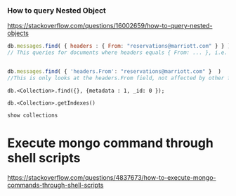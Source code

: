 




### How to query Nested Object
https://stackoverflow.com/questions/16002659/how-to-query-nested-objects
```javascript
db.messages.find( { headers : { From: "reservations@marriott.com" } } )
// This queries for documents where headers equals { From: ... }, i.e. contains no other fields.


db.messages.find( { 'headers.From': "reservations@marriott.com" }  )
//This is only looks at the headers.From field, not affected by other fields contained in, or missing from, headers
```

```
db.<Collection>.find({}, {metadata : 1, _id: 0 });

db.<Collection>.getIndexes()

show collections
```


# Execute mongo command through shell scripts
https://stackoverflow.com/questions/4837673/how-to-execute-mongo-commands-through-shell-scripts
